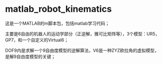 # matlab_robot_kinematics

这是一个MATLAB的m脚本包，包括matlab学习代码；

主要是6自由的机器人的运动学部分（正逆解，雅可比矩阵等），3个模型：UR5，GP7，和一个自定义的Virtual6；

DOF9内是求解一个9自由度模型的逆解算法，V6是一种ZYZ欧拉角的虚拟模型，是解9自由度模型的关键；






